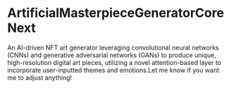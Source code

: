# ArtificialMasterpieceGeneratorCoreNext
An AI-driven NFT art generator leveraging convolutional neural networks (CNNs) and generative adversarial networks (GANs) to produce unique, high-resolution digital art pieces, utilizing a novel attention-based layer to incorporate user-inputted themes and emotions.Let me know if you want me to adjust anything!

